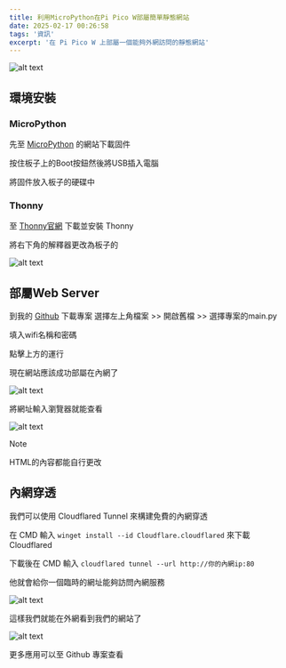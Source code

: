 ```yaml
---
title: 利用MicroPython在Pi Pico W部屬簡單靜態網站
date: 2025-02-17 00:26:58
tags: '資訊'
excerpt: '在 Pi Pico W 上部屬一個能夠外網訪問的靜態網站'
---
```


![alt text](images/20250217/imagee.webp)
## 環境安裝

### MicroPython
先至 [MicroPython](https://micropython.org/download/RPI_PICO_W/) 的網站下載固件

按住板子上的Boot按鈕然後將USB插入電腦

將固件放入板子的硬碟中

### Thonny
至 [Thonny官網](https://thonny.org/) 下載並安裝 Thonny

將右下角的解釋器更改為板子的

![alt text](images/20250217/1.webp)

## 部屬Web Server
到我的 [Github](https://github.com/imyimang/PiPicoW-WebServer) 下載專案
選擇左上角檔案 >> 開啟舊檔 >> 選擇專案的main.py

填入wifi名稱和密碼

點擊上方的運行

現在網站應該成功部屬在內網了

![alt text](images/20250217/image2.webp)

將網址輸入瀏覽器就能查看

![alt text](images/20250217/image.webp)

> [!NOTE]  
> HTML的內容都能自行更改

## 內網穿透
我們可以使用 Cloudflared Tunnel 來構建免費的內網穿透

在 CMD 輸入 `winget install --id Cloudflare.cloudflared` 來下載 Cloudflared

下載後在 CMD 輸入 `cloudflared tunnel --url http://你的內網ip:80`

他就會給你一個臨時的網址能夠訪問內網服務

![alt text](images/20250217/image3.webp)

這樣我們就能在外網看到我們的網站了

![alt text](images/20250217/image4.webp)

更多應用可以至 Github 專案查看